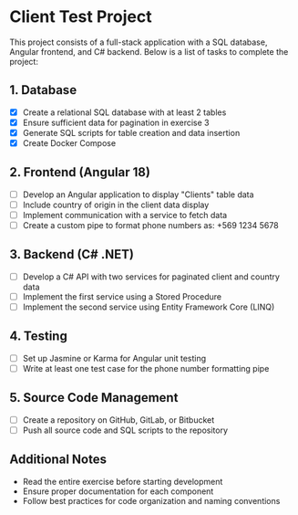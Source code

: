 # Client Test Project

This project consists of a full-stack application with a SQL database, Angular frontend, and C# backend. Below is a list of tasks to complete the project:

## 1. Database

- [x] Create a relational SQL database with at least 2 tables
- [x] Ensure sufficient data for pagination in exercise 3
- [x] Generate SQL scripts for table creation and data insertion
- [x] Create Docker Compose

## 2. Frontend (Angular 18)

- [ ] Develop an Angular application to display "Clients" table data
- [ ] Include country of origin in the client data display
- [ ] Implement communication with a service to fetch data
- [ ] Create a custom pipe to format phone numbers as: +569 1234 5678

## 3. Backend (C# .NET)

- [ ] Develop a C# API with two services for paginated client and country data
- [ ] Implement the first service using a Stored Procedure
- [ ] Implement the second service using Entity Framework Core (LINQ)

## 4. Testing

- [ ] Set up Jasmine or Karma for Angular unit testing
- [ ] Write at least one test case for the phone number formatting pipe

## 5. Source Code Management

- [ ] Create a repository on GitHub, GitLab, or Bitbucket
- [ ] Push all source code and SQL scripts to the repository

## Additional Notes

- Read the entire exercise before starting development
- Ensure proper documentation for each component
- Follow best practices for code organization and naming conventions